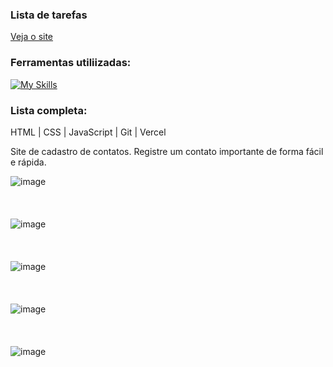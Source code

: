### Lista de tarefas
[Veja o site](https://contact-book-omega-three.vercel.app/)

### Ferramentas utiliizadas:
[![My Skills](https://skillicons.dev/icons?i=html,css,js,git,vercel)](https://skillicons.dev)

### Lista completa:
HTML | CSS | JavaScript | Git | Vercel

Site de cadastro de contatos.
Registre um contato importante de forma fácil e rápida.

![image](https://github.com/user-attachments/assets/6943f505-2359-4977-8cee-1eb03b2f99ad)
<br/>
<br/>
<br/>
<br/>
![image](https://github.com/user-attachments/assets/82070267-2499-41a8-81c2-795c4c6c2c92)
<br/>
<br/>
<br/>
<br/>
![image](https://github.com/user-attachments/assets/5af6ba82-3157-476e-a1bd-8ac4c5856cd3)
<br/>
<br/>
<br/>
<br/>
![image](https://github.com/user-attachments/assets/c75ab181-1371-4cf6-bad1-b1a8c4822c71)
<br/>
<br/>
<br/>
<br/>
![image](https://github.com/user-attachments/assets/33833146-4065-42db-9237-17829f2200d4)
